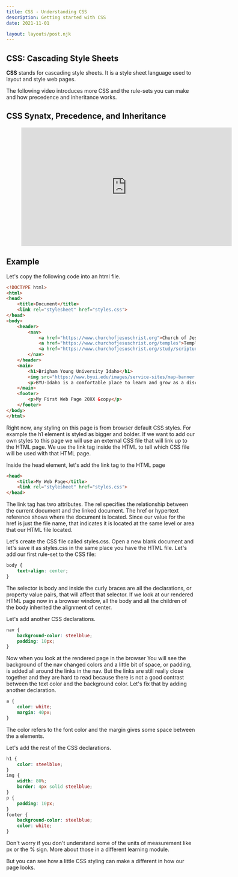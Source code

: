 ```yaml
---
title: CSS - Understanding CSS
description: Getting started with CSS
date: 2021-11-01

layout: layouts/post.njk
---
```


## CSS: Cascading Style Sheets

**CSS** stands for cascading style sheets. It is a style sheet language used to layout and style web pages. 

The following video introduces more CSS and the rule-sets you can make and how precedence and inheritance works.

## CSS Synatx, Precedence, and Inheritance

<figure class="video-container">

<iframe width="560" height="315" src="https://www.youtube.com/embed/TdhDY2cx66s" title="YouTube video player" frameborder="0" allow="accelerometer; autoplay; clipboard-write; encrypted-media; gyroscope; picture-in-picture" allowfullscreen></iframe>
</figure>

## Example

Let's copy the following code into an html file.

```html
<!DOCTYPE html>
<html>
<head>
    <title>Document</title>
    <link rel="stylesheet" href="styles.css">
</head>
<body>
    <header>
        <nav>
            <a href="https://www.churchofjesuschrist.org">Church of Jesus Christ</a>
            <a href="https://www.churchofjesuschrist.org/temples">Temples</a>
            <a href="https://www.churchofjesuschrist.org/study/scriptures">Scriptures</a>
        </nav>
    </header>
    <main>
        <h1>Brigham Young University Idaho</h1>
        <img src="https://www.byui.edu/images/service-sites/map-banner.jpg">
        <p>BYU-Idaho is a comfortable place to learn and grow as a disciple of Jesus Christ because students, faculty, and employees share a commitment to live the gospel.</p>
    </main>
    <footer>
        <p>My First Web Page 20XX &copy</p>
    </footer>
</body>
</html>
```
Right now, any styling on this page is from browser default CSS styles. For example the h1 element is styled as bigger and bolder. If we want to add our own styles to this page we will use an external CSS file that will link up to the HTML page. We use the link tag inside the HTML to tell which CSS file will be used with that HTML page.

Inside the head element, let's add the link tag to the HTML page 

```html
<head>
    <title>My Web Page</title>
    <link rel="stylesheet" href="styles.css">
</head>
```

The link tag has two attributes. The rel specifies the relationship between the current document and the linked document. The href or hypertext reference shows where the document is located. Since our value for the href is just the file name, that indicates it is located at the same level or area that our HTML file located.

Let's create the CSS file called styles.css. Open a new blank document and let's save it as styles.css in the same place you have the HTML file. Let's add our first rule-set to the CSS file:

```css
body {
    text-align: center;
}
```

The selector is body and inside the curly braces are all the declarations, or property value pairs, that will affect that selector.
If we look at our rendered HTML page now in a browser window, all the body and all the children of the body inherited the alignment of center.

Let's add another CSS declarations.

```css
nav {
    background-color: steelblue;
    padding: 10px;
}
```

Now when you look at the rendered page in the browser You will see the background of the nav changed colors and a little bit of space, or padding, is added all around the links in the nav. But the links are still really close together and they are hard to read because there is not a good contrast between the text color and the background color. Let's fix that by adding another declaration.

```css
a {
    color: white;  
    margin: 40px;
}
```

The color refers to the font color and the margin gives some space between the a elements.

Let's add the rest of the CSS declarations.

```css
h1 {
    color: steelblue;
}
img {
    width: 80%;
    border: 4px solid steelblue;
}
p {
    padding: 10px;
}
footer {
    background-color: steelblue;
    color: white;
} 
```

Don't worry if you don't understand some of the units of measurement like px or the % sign. More about those in a different learning module. 

But you can see how a little CSS styling can make a different in how our page looks.

